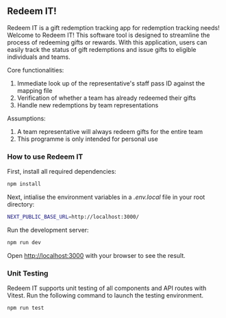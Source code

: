 ## Redeem IT!

Redeem IT is a gift redemption tracking app for redemption tracking needs!
Welcome to Redeem IT! This software tool is designed to streamline the process of redeeming gifts or rewards. With this application, users can easily track the status of gift redemptions and issue gifts to eligible individuals and teams.

Core functionalities:

1. Immediate look up of the representative's staff pass ID against the mapping file
2. Verification of whether a team has already redeemed their gifts
3. Handle new redemptions by team representations

Assumptions:

1. A team representative will always redeem gifts for the entire team
2. This programme is only intended for personal use

### How to use Redeem IT

First, install all required dependencies:

```bash
npm install
```

Next, intialise the environment variables in a _.env.local_ file in your root directory:

```bash
NEXT_PUBLIC_BASE_URL=http://localhost:3000/
```

Run the development server:

```bash
npm run dev
```

Open [http://localhost:3000](http://localhost:3000) with your browser to see the result.

### Unit Testing

Redeem IT supports unit testing of all components and API routes with Vitest.
Run the following command to launch the testing environment.

```bash
npm run test
```
